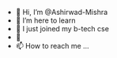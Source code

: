 - 👋 Hi, I’m @Ashirwad-Mishra
- 👀 I’m here to learn
- 🌱 I just joined my b-tech cse
- 💞
- 📫 How to reach me ...

<!---
Ashirwad-Mishra/Ashirwad-Mishra is a ✨ special ✨ repository because its `README.md` (this file) appears on your GitHub profile.
You can click the Preview link to take a look at your changes.
--->

